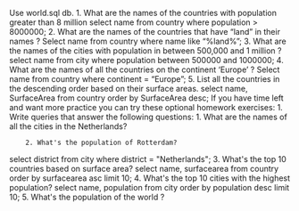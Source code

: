 Use world.sql db.
        1. What are the names of the countries with population greater than 8 million
select name from country where population > 8000000;
        2. What are the names of the countries that have “land” in their names ?
Select name from country where name like “%land%”;
        3. What are the names of the cities with population in between 500,000 and 1 million ?
select name from city where population between 500000 and 1000000;
        4. What are the names of all the countries on the continent ‘Europe’ ?
Select name from country where continent = “Europe”;
        5. List all the countries in the descending order based on their surface areas.
select name, SurfaceArea from country order by SurfaceArea desc;
If you have time left and want more practice you can try these optional homework exercises:
    1. Write queries that answer the following questions:
        1. What are the names of all the cities in the Netherlands?

        2. What's the population of Rotterdam?
 select district from city where district = "Netherlands";
        3. What's the top 10 countries based on surface area?
select name, surfacearea from country order by surfacearea asc limit 10;
        4. What's the top 10 cities with the highest population?
select name, population from city order by population desc limit 10;
        5. What's the population of the world ?
